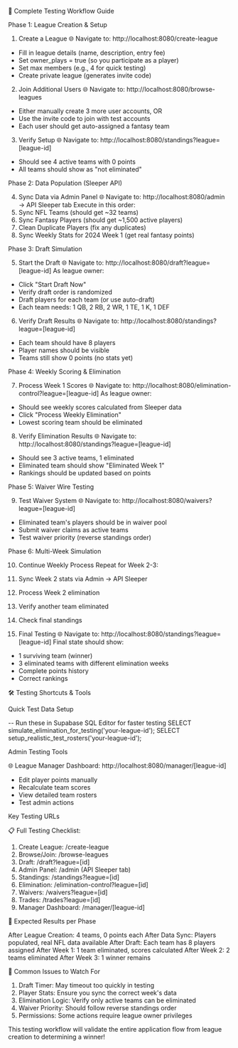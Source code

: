  🧪 Complete Testing Workflow Guide

  Phase 1: League Creation & Setup

  1. Create a League
  🌐 Navigate to: http://localhost:8080/create-league
  - Fill in league details (name, description, entry fee)
  - Set owner_plays = true (so you participate as a player)
  - Set max members (e.g., 4 for quick testing)
  - Create private league (generates invite code)

  2. Join Additional Users
  🌐 Navigate to: http://localhost:8080/browse-leagues
  - Either manually create 3 more user accounts, OR
  - Use the invite code to join with test accounts
  - Each user should get auto-assigned a fantasy team

  3. Verify Setup
  🌐 Navigate to:
  http://localhost:8080/standings?league=[league-id]
  - Should see 4 active teams with 0 points
  - All teams should show as "not eliminated"

  Phase 2: Data Population (Sleeper API)

  4. Sync Data via Admin Panel
  🌐 Navigate to: http://localhost:8080/admin → API Sleeper tab
  Execute in this order:
  1. Sync NFL Teams (should get ~32 teams)
  2. Sync Fantasy Players (should get ~1,500 active players)
  3. Clean Duplicate Players (fix any duplicates)
  4. Sync Weekly Stats for 2024 Week 1 (get real fantasy
  points)

  Phase 3: Draft Simulation

  5. Start the Draft
  🌐 Navigate to:
  http://localhost:8080/draft?league=[league-id]
  As league owner:
  - Click "Start Draft Now"
  - Verify draft order is randomized
  - Draft players for each team (or use auto-draft)
  - Each team needs: 1 QB, 2 RB, 2 WR, 1 TE, 1 K, 1 DEF

  6. Verify Draft Results
  🌐 Navigate to:
  http://localhost:8080/standings?league=[league-id]
  - Each team should have 8 players
  - Player names should be visible
  - Teams still show 0 points (no stats yet)

  Phase 4: Weekly Scoring & Elimination

  7. Process Week 1 Scores
  🌐 Navigate to:
  http://localhost:8080/elimination-control?league=[league-id]
  As league owner:
  - Should see weekly scores calculated from Sleeper data
  - Click "Process Weekly Elimination"
  - Lowest scoring team should be eliminated

  8. Verify Elimination Results
  🌐 Navigate to:
  http://localhost:8080/standings?league=[league-id]
  - Should see 3 active teams, 1 eliminated
  - Eliminated team should show "Eliminated Week 1"
  - Rankings should be updated based on points

  Phase 5: Waiver Wire Testing

  9. Test Waiver System
  🌐 Navigate to:
  http://localhost:8080/waivers?league=[league-id]
  - Eliminated team's players should be in waiver pool
  - Submit waiver claims as active teams
  - Test waiver priority (reverse standings order)

  Phase 6: Multi-Week Simulation

  10. Continue Weekly Process
  Repeat for Week 2-3:
  1. Sync Week 2 stats via Admin → API Sleeper
  2. Process Week 2 elimination
  3. Verify another team eliminated
  4. Check final standings

  11. Final Testing
  🌐 Navigate to:
  http://localhost:8080/standings?league=[league-id]
  Final state should show:
  - 1 surviving team (winner)
  - 3 eliminated teams with different elimination weeks
  - Complete points history
  - Correct rankings

  🛠️ Testing Shortcuts & Tools

  Quick Test Data Setup

  -- Run these in Supabase SQL Editor for faster testing
  SELECT simulate_elimination_for_testing('your-league-id');
  SELECT setup_realistic_test_rosters('your-league-id');

  Admin Testing Tools

  🌐 League Manager Dashboard:
  http://localhost:8080/manager/[league-id]
  - Edit player points manually
  - Recalculate team scores
  - View detailed team rosters
  - Test admin actions

  Key Testing URLs

  📋 Full Testing Checklist:

  1. Create League: /create-league
  2. Browse/Join: /browse-leagues
  3. Draft: /draft?league=[id]
  4. Admin Panel: /admin (API Sleeper tab)
  5. Standings: /standings?league=[id]
  6. Elimination: /elimination-control?league=[id]
  7. Waivers: /waivers?league=[id]
  8. Trades: /trades?league=[id]
  9. Manager Dashboard: /manager/[league-id]

  🎯 Expected Results per Phase

  After League Creation: 4 teams, 0 points each
  After Data Sync: Players populated, real NFL data available
  After Draft: Each team has 8 players assigned
  After Week 1: 1 team eliminated, scores calculated
  After Week 2: 2 teams eliminated
  After Week 3: 1 winner remains

  🚨 Common Issues to Watch For

  1. Draft Timer: May timeout too quickly in testing
  2. Player Stats: Ensure you sync the correct week's data
  3. Elimination Logic: Verify only active teams can be
  eliminated
  4. Waiver Priority: Should follow reverse standings order
  5. Permissions: Some actions require league owner privileges

  This testing workflow will validate the entire application
  flow from league creation to determining a winner!